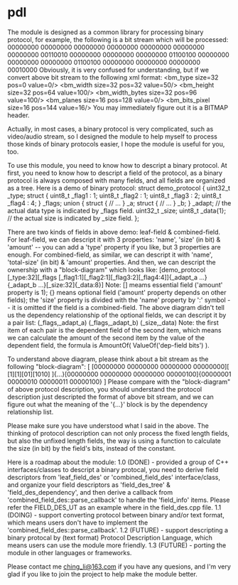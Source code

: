 # pdl
The module is designed as a common library for processing binary protocol, for example, the following is a bit stream which will be processed:
  00000000 00000000 00000000 00000000 00000000 00000000 00000000 00110010 00000000 00000000 00000000 01100100 00000000 00000000 00000000 01100100 00000000 00000000 00000000 00010000
Obviously, it is very confused for understanding, but if we convert above bit stream to the following xml format:
  <bm_type size=32 pos=0 value=0/> <bm_width size=32 pos=32 value=50/> <bm_height size=32 pos=64 value=100/> <bm_width_bytes size=32 pos=96 value=100/> <bm_planes size=16 pos=128 value=0/> <bm_bits_pixel size=16 pos=144 value=16/>
You may immediately figure out it is a BITMAP header.

Actually, in most cases, a binary protocol is very complicated, such as video/audio stream, so I designed the module to help myself to process those kinds of binary protocols easier, I hope the module is useful for you, too.

To use this module, you need to know how to descript a binary protocol. At first, you need to know how to descript a field of the protocol, as a binary protocol is always composed with many fields, and all fields are organized as a tree. Here is a demo of binary protocol:
  struct demo_protocol {
    uint32_t _type;
    struct {
      uint8_t _flag1 : 1;
      uint8_t _flag2 : 1;
      uint8_t _flag3 : 2;
      uint8_t _flag4 : 4;
    } _flags;
    union {
      struct {
        // ...
      } _a;
      struct {
        // ...
      } _b;
    } _adapt; // the actual data type is indicated by _flags field.
    uint32_t _size;
    uint8_t _data{1}; // the actual size is indicated by _size field.
  };

There are two kinds of fields in above demo: leaf-field & combined-field. For leaf-field, we can descript it with 3 properties: 'name', 'size' (in bit) & 'amount' -- you can add a 'type' property if you like, but 3 properties are enough. For combined-field, as similar, we can descript it with 'name', 'total-size' (in bit) & 'amount' properties. And then, we can descript the ownership with a "block-diagram" which looks like:
  [demo_protocol [_type:32][_flags [_flag1:1][_flag2:1][_flag3:2][_flag4:4]]{_adapt_a ...}{_adapt_b ...}[_size:32]{_data:8}]
  Note: [] meams essential field ('amount' property is 1); {} means optional field ('amount' property depends on other fields); the 'size' property is divided with the 'name' property by ':' symbol -- it is omitted if the field is a combined-field.
The above diagram didn't tell us the dependency relationship of the optional fields, we can descript it by a pair list:
  (_flags,_adapt_a) (_flags,_adapt_b) (_size,_data)
  Note: the first item of each pair is the dependent field of the second item, which means we can calculate the amount of the second item by the value of the dependent field, the formula is AmountOf( ValueOf('dep-field bits') ).

To understand above diagram, please think about a bit stream as the following "block-diagram":
  [ [00000000 00000000 00000000 00000000][ [1][1][01][1010] ]{...}[00000000 00000000 00000000 00000100]{00000001 00000010 00000011 00000100} ]
Please compare with the "block-diagram" of above protocol description, you should understand the protocol description just descripted the format of above bit stream, and we can figure out what the meaning of the '{...}' block is by the dependency relationship list.

Please make sure you have understood what I said in the above. The thinking of protocol description can not only process the fixed length fields, but also the unfixed length fields, the way is using a function to calculate the size (in bit) by the field's bits, instead of the constant.

Here is a roadmap about the module:
  1.0 (DONE) - provided a group of C++ interfaces/classes to descript a binary protocal, you need to derive field descriptors from 'leaf_field_des' or 'combined_field_des' interface/class, and organize your field descriptors as 'field_des_tree' & 'field_des_dependency', and then derive a callback from 'combined_field_des::parse_callback' to handle the 'field_info' items. Please refer the FIELD_DES_UT as an example where in the field_des.cpp file.
  1.1 (DOING) - support converting protocol between binary and/or text format, which means users don't have to implement the 'combined_field_des::parse_callback'.
  1.2 (FUTURE) - support descripting a binary protocal by (text format) Protocol Description Language, which means users can use the module more friendly.
  1.3 (FUTURE) - porting the module in other languages or frameworks.

Please contact me ching_li@163.com if you have any quesions, and I'm very glad if you like to join the project to help make the module better.
